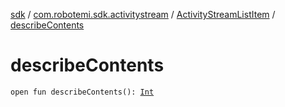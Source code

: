 [sdk](../../index.md) / [com.robotemi.sdk.activitystream](../index.md) / [ActivityStreamListItem](index.md) / [describeContents](./describe-contents.md)

# describeContents

`open fun describeContents(): `[`Int`](https://kotlinlang.org/api/latest/jvm/stdlib/kotlin/-int/index.html)